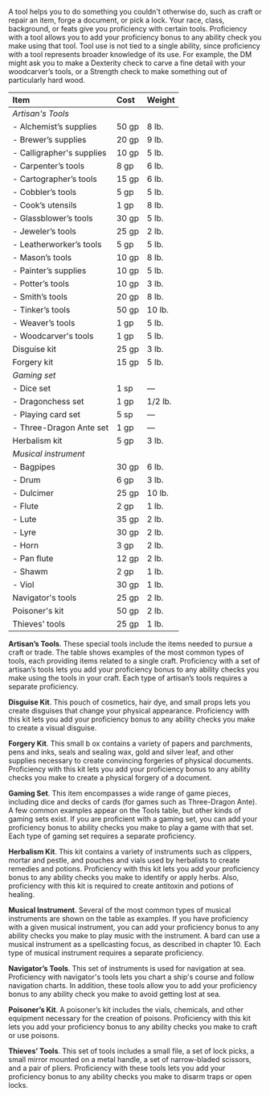 A tool helps you to do something you couldn't otherwise do, such as craft or repair an item, forge a document, or pick a lock. Your race, class, background, or feats give you proficiency with certain tools. Proficiency with a tool allows you to add your proficiency bonus to any ability check you make using that tool. Tool use is not tied to a single ability, since proficiency with a tool represents broader knowledge of its use. For example, the DM might ask you to make a Dexterity check to carve a fine detail with your woodcarver’s tools, or a Strength check to make something out of particularly hard wood.

| Item                      | Cost  | Weight  |
|:--------------------------|:------|:--------|
| *Artisan's Tools*         |       |         |
| - Alchemist’s supplies    | 50 gp | 8 lb.   |
| - Brewer’s supplies       | 20 gp | 9 lb.   |
| - Calligrapher's supplies | 10 gp | 5 lb.   |
| - Carpenter’s tools       | 8 gp  | 6 lb.   |
| - Cartographer’s tools    | 15 gp | 6 lb.   |
| - Cobbler’s tools         | 5 gp  | 5 lb.   |
| - Cook’s utensils         | 1 gp  | 8 lb.   |
| - Glassblower’s tools     | 30 gp | 5 lb.   |
| - Jeweler’s tools         | 25 gp | 2 lb.   |
| - Leatherworker’s tools   | 5 gp  | 5 lb.   |
| - Mason’s tools           | 10 gp | 8 lb.   |
| - Painter’s supplies      | 10 gp | 5 lb.   |
| - Potter’s tools          | 10 gp | 3 lb.   |
| - Smith’s tools           | 20 gp | 8 lb.   |
| - Tinker’s tools          | 50 gp | 10 lb.  |
| - Weaver’s tools          | 1 gp  | 5 lb.   |
| - Woodcarver's tools      | 1 gp  | 5 lb.   |
| Disguise kit              | 25 gp | 3 lb.   |
| Forgery kit               | 15 gp | 5 lb.   |
| *Gaming set*              |       |         |
| - Dice set                | 1 sp  | —       |
| - Dragonchess set         | 1 gp  | 1/2 lb. |
| - Playing card set        | 5 sp  | —       |
| - Three-Dragon Ante set   | 1 gp  | —       |
| Herbalism kit             | 5 gp  | 3 lb.   |
| *Musical instrument*      |       |         |
| - Bagpipes                | 30 gp | 6 lb.   |
| - Drum                    | 6 gp  | 3 lb.   |
| - Dulcimer                | 25 gp | 10 lb.  |
| - Flute                   | 2 gp  | 1 lb.   |
| - Lute                    | 35 gp | 2 lb.   |
| - Lyre                    | 30 gp | 2 lb.   |
| - Horn                    | 3 gp  | 2 lb.   |
| - Pan flute               | 12 gp | 2 lb.   |
| - Shawm                   | 2 gp  | 1 lb.   |
| - Viol                    | 30 gp | 1 lb.   |
| Navigator's tools         | 25 gp | 2 lb.   |
| Poisoner's kit            | 50 gp | 2 lb.   |
| Thieves' tools            | 25 gp | 1 lb.   |

**Artisan’s Tools**. These special tools include the items needed to pursue a craft or trade. The table shows examples of the most common types of tools, each providing items related to a single craft. Proficiency with a set of artisan’s tools lets you add your proficiency bonus to any ability checks you make using the tools in your craft. Each type of artisan’s tools requires a separate proficiency.

**Disguise Kit**. This pouch of cosmetics, hair dye, and small props lets you create disguises that change your physical appearance. Proficiency with this kit lets you add your proficiency bonus to any ability checks you make to create a visual disguise.

**Forgery Kit**. This small b ox contains a variety of papers and parchments, pens and inks, seals and sealing wax, gold and silver leaf, and other supplies necessary to create convincing forgeries of physical documents. Proficiency with this kit lets you add your proficiency bonus to any ability checks you make to create a physical forgery of a document.

**Gaming Set**. This item encompasses a wide range of game pieces, including dice and decks of cards (for games such as Three-Dragon Ante). A few common examples appear on the Tools table, but other kinds of gaming sets exist. If you are proficient with a gaming set, you can add your proficiency bonus to ability checks you make to play a game with that set. Each type of gaming set requires a separate proficiency.

**Herbalism Kit**. This kit contains a variety of instruments such as clippers, mortar and pestle, and pouches and vials used by herbalists to create remedies and potions. Proficiency with this kit lets you add your proficiency bonus to any ability checks you make to identify or apply herbs. Also, proficiency with this kit is required to create antitoxin and potions of healing.

**Musical Instrument**. Several of the most common types of musical instruments are shown on the table as examples. If you have proficiency with a given musical instrument, you can add your proficiency bonus to any ability checks you make to play music with the instrument. A bard can use a musical instrument as a spellcasting focus, as described in chapter 10. Each type of musical instrument requires a separate proficiency.

**Navigator’s Tools**. This set of instruments is used for navigation at sea. Proficiency with navigator's tools lets you chart a ship's course and follow navigation charts. In addition, these tools allow you to add your proficiency bonus to any ability check you make to avoid getting lost at sea.

**Poisoner’s Kit**. A poisoner’s kit includes the vials, chemicals, and other equipment necessary for the creation of poisons. Proficiency with this kit lets you add your proficiency bonus to any ability checks you make to craft or use poisons.

**Thieves’ Tools**. This set of tools includes a small file, a set of lock picks, a small mirror mounted on a metal handle, a set of narrow-bladed scissors, and a pair of pliers. Proficiency with these tools lets you add your proficiency bonus to any ability checks you make to disarm traps or open locks.
